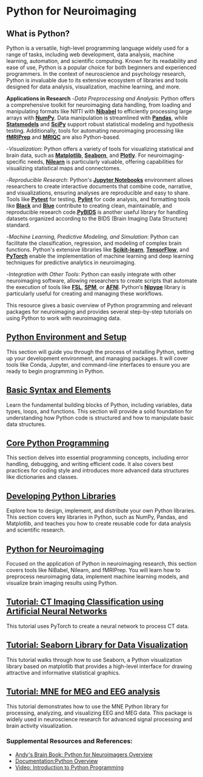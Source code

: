 # Python for Neuroimaging

## What is Python?

Python is a versatile, high-level programming language widely used for a range of tasks, including web development, data analysis, machine learning, automation, and scientific computing. Known for its readability and ease of use, Python is a popular choice for both beginners and experienced programmers. In the context of neuroscience and psychology research, Python is invaluable due to its extensive ecosystem of libraries and tools designed for data analysis, visualization, machine learning, and more.

**Applications in Research**
-*Data Preprocessing and Analysis*: Python offers a comprehensive toolkit for neuroimaging data handling, from loading and manipulating formats like NIfTI with [**Nibabel**](https://nipy.org/nibabel/) to efficiently processing large arrays with [**NumPy**](https://numpy.org/). Data manipulation is streamlined with [**Pandas**](https://pandas.pydata.org/), while [**Statsmodels**](https://www.statsmodels.org/stable/index.html) and [**SciPy**](https://scipy.org/) support robust statistical modeling and hypothesis testing. Additionally, tools for automating neuroimaging processing like [**fMRIPrep**](https://fmriprep.org/en/stable/) and [**MRIQC**](https://mriqc.readthedocs.io/en/stable/) are also Python-based.

-*Visualization*: Python offers a variety of tools for visualizing statistical and brain data, such as [**Matplotlib**](https://matplotlib.org/), [**Seaborn**](https://seaborn.pydata.org/), and [**Plotly**](https://plotly.com/python/). For neuroimaging-specific needs, [**Nilearn**](https://nilearn.github.io/) is particularly valuable, offering capabilities for visualizing statistical maps and connectomes.

-*Reproducible Research*: Python's [**Jupyter Notebooks**](https://jupyter.org/) environment allows researchers to create interactive documents that combine code, narrative, and visualizations, ensuring analyses are reproducible and easy to share. Tools like [**Pytest**](https://docs.pytest.org/en/stable/) for testing, [**Pylint**](https://pylint.pycqa.org/en/latest/) for code analysis, and formatting tools like [**Black**](https://black.readthedocs.io/en/stable/) and [**Blue**](https://github.com/grantjenks/blue) contribute to creating clean, maintainable, and reproducible research code.[**PyBIDS**](https://bids-standard.github.io/pybids/) is another useful library for handling datasets organized according to the BIDS (Brain Imaging Data Structure) standard.

-*Machine Learning, Predictive Modeling, and Simulation*: Python can facilitate the classification, regression, and modeling of complex brain functions. Python's extensive libraries like [**Scikit-learn**](https://scikit-learn.org/stable/), [**TensorFlow**](https://www.tensorflow.org/), and [**PyTorch**](https://pytorch.org/) enable the implementation of machine learning and deep learning techniques for predictive analytics in neuroimaging.

-*Integration with Other Tools*: Python can easily integrate with other neuroimaging software, allowing researchers to create scripts that automate the execution of tools like [**FSL**](https://fsl.fmrib.ox.ac.uk/fsl/fslwiki/), [**SPM**](https://www.fil.ion.ucl.ac.uk/spm/), or [**AFNI**](https://afni.nimh.nih.gov/). Python’s [**Nipype**](https://nipype.readthedocs.io/en/latest/) library is particularly useful for creating and managing these workflows.

This resource gives a basic overview of Python programming and relevant packages for neuroimaging and provides several step-by-step tutorials on using Python to work with neuroimaging data.

## [Python Environment and Setup](python_environment.html)  
This section will guide you through the process of installing Python, setting up your development environment, and managing packages. It will cover tools like Conda, Jupyter, and command-line interfaces to ensure you are ready to begin programming in Python.

## [Basic Syntax and Elements](python_elements.html)  
Learn the fundamental building blocks of Python, including variables, data types, loops, and functions. This section will provide a solid foundation for understanding how Python code is structured and how to manipulate basic data structures.

## [Core Python Programming](python_programming.html)
This section delves into essential programming concepts, including error handling, debugging, and writing efficient code. It also covers best practices for coding style and introduces more advanced data structures like dictionaries and classes.

## [Developing Python Libraries](python_libraries.html)  
Explore how to design, implement, and distribute your own Python libraries. This section covers key libraries in Python, such as NumPy, Pandas, and Matplotlib, and teaches you how to create reusable code for data analysis and scientific research.

## [Python for Neuroimaging](python_neuroimaging.html)  
Focused on the application of Python in neuroimaging research, this section covers tools like NiBabel, Nilearn, and fMRIPrep. You will learn how to preprocess neuroimaging data, implement machine learning models, and visualize brain imaging results using Python.

## [Tutorial: CT Imaging Classification using Artificial Neural Networks](ct_python.html)  
This tutorial uses PyTorch to create a neural network to process CT data.


## [Tutorial: Seaborn Library for Data Visualization](seaborn_python_data.html)  
This tutorial walks through how to use Seaborn, a Python visualization library based on matplotlib that provides a high-level interface for drawing attractive and informative statistical graphics.

## [Tutorial: MNE for MEG and EEG analysis](mne_python_data.html)  
This tutorial demonstrates how to use the MNE Python library for processing, analyzing, and visualizing EEG and MEG data. This package is widely used in neuroscience research for advanced signal processing and brain activity visualization.

### Supplemental Resources and References:
- [Andy's Brain Book: Python for Neuroimagers Overview](https://andysbrainbook.readthedocs.io/en/latest/PythonForNeuroimagers/PythonForNeuroimagers_Overview.html)
- [Documentation:Python Overview](https://www.python.org/about/)
- [Video: Introduction to Python Programming](https://www.youtube.com/watch?v=_uQrJ0TkZlc)

